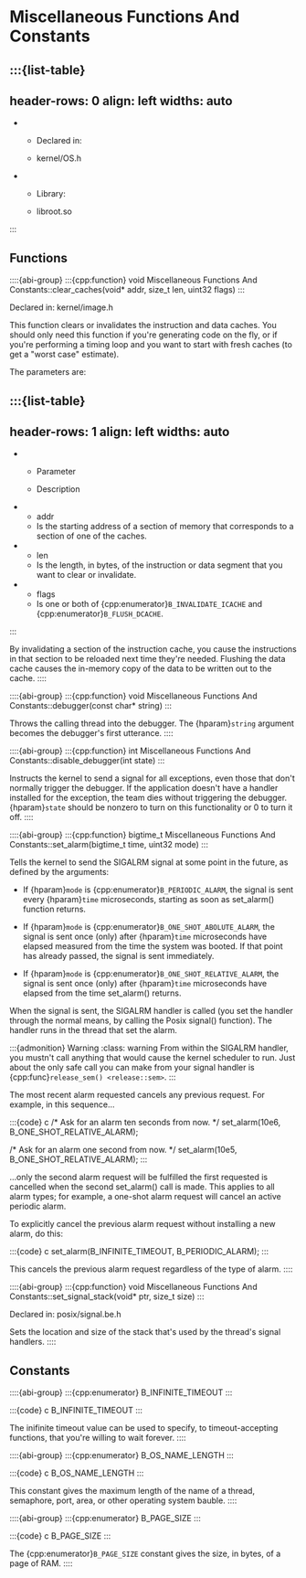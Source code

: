 # Miscellaneous Functions And Constants

:::{list-table}
---
header-rows: 0
align: left
widths: auto
---
-
	- Declared in:

	- kernel/OS.h

-
	- Library:

	- libroot.so


:::

## Functions

::::{abi-group}
:::{cpp:function} void Miscellaneous Functions And Constants::clear_caches(void* addr, size_t len, uint32 flags)
:::

Declared in: kernel/image.h

This function clears or invalidates the instruction and data caches. You
should only need this function if you're generating code on the fly, or if
you're performing a timing loop and you want to start with fresh caches (to
get a "worst case" estimate).

The parameters are:

:::{list-table}
---
header-rows: 1
align: left
widths: auto
---
-
	- Parameter

	- Description

-
	- addr
	- Is the starting address of a section of memory that corresponds to a
		section of one of the caches.
-
	- len
	- Is the length, in bytes, of the instruction or data segment that you want
		to clear or invalidate.
-
	- flags
	- Is one or both of {cpp:enumerator}`B_INVALIDATE_ICACHE` and
		{cpp:enumerator}`B_FLUSH_DCACHE`.

:::

By invalidating a section of the instruction cache, you cause the
instructions in that section to be reloaded next time they're needed.
Flushing the data cache causes the in-memory copy of the data to be written
out to the cache.
::::

::::{abi-group}
:::{cpp:function} void Miscellaneous Functions And Constants::debugger(const char* string)
:::

Throws the calling thread into the debugger. The {hparam}`string` argument
becomes the debugger's first utterance.
::::

::::{abi-group}
:::{cpp:function} int Miscellaneous Functions And Constants::disable_debugger(int state)
:::

Instructs the kernel to send a signal for all exceptions, even those that
don't normally trigger the debugger. If the application doesn't have a
handler installed for the exception, the team dies without triggering the
debugger. {hparam}`state` should be nonzero to turn on this functionality
or 0 to turn it off.
::::

::::{abi-group}
:::{cpp:function} bigtime_t Miscellaneous Functions And Constants::set_alarm(bigtime_t time, uint32 mode)
:::

Tells the kernel to send the SIGALRM signal at some point in the future,
as defined by the arguments:

-   If {hparam}`mode` is {cpp:enumerator}`B_PERIODIC_ALARM`, the signal is
sent every {hparam}`time` microseconds, starting as soon as set_alarm()
function returns.

-   If {hparam}`mode` is {cpp:enumerator}`B_ONE_SHOT_ABOLUTE_ALARM`, the
signal is sent once (only) after {hparam}`time` microseconds have elapsed
measured from the time the system was booted. If that point has already
passed, the signal is sent immediately.

-   If {hparam}`mode` is {cpp:enumerator}`B_ONE_SHOT_RELATIVE_ALARM`, the
signal is sent once (only) after {hparam}`time` microseconds have elapsed
from the time set_alarm() returns.

When the signal is sent, the SIGALRM handler is called (you set the
handler through the normal means, by calling the Posix signal() function).
The handler runs in the thread that set the alarm.

:::{admonition} Warning
:class: warning
From within the SIGALRM handler, you mustn't call anything that would
cause the kernel scheduler to run. Just about the only safe call you can
make from your signal handler is {cpp:func}`release_sem() <release::sem>`.
:::

The most recent alarm requested cancels any previous request. For example,
in this sequence…

:::{code} c
/* Ask for an alarm ten seconds from now. */
set_alarm(10e6, B_ONE_SHOT_RELATIVE_ALARM);

/* Ask for an alarm one second from now. */
set_alarm(10e5, B_ONE_SHOT_RELATIVE_ALARM);
:::

…only the second alarm request will be fulfilled the first requested is
cancelled when the second set_alarm() call is made. This applies to all
alarm types; for example, a one-shot alarm request will cancel an active
periodic alarm.

To explicitly cancel the previous alarm request without installing a new
alarm, do this:

:::{code} c
set_alarm(B_INFINITE_TIMEOUT, B_PERIODIC_ALARM);
:::

This cancels the previous alarm request regardless of the type of alarm.
::::

::::{abi-group}
:::{cpp:function} void Miscellaneous Functions And Constants::set_signal_stack(void* ptr, size_t size)
:::

Declared in: posix/signal.be.h

Sets the location and size of the stack that's used by the thread's signal
handlers.
::::

## Constants

::::{abi-group}
:::{cpp:enumerator} B_INFINITE_TIMEOUT
:::

:::{code} c
B_INFINITE_TIMEOUT
:::

The inifinite timeout value can be used to specify, to timeout-accepting
functions, that you're willing to wait forever.
::::

::::{abi-group}
:::{cpp:enumerator} B_OS_NAME_LENGTH
:::

:::{code} c
B_OS_NAME_LENGTH
:::

This constant gives the maximum length of the name of a thread, semaphore,
port, area, or other operating system bauble.
::::

::::{abi-group}
:::{cpp:enumerator} B_PAGE_SIZE
:::

:::{code} c
B_PAGE_SIZE
:::

The {cpp:enumerator}`B_PAGE_SIZE` constant gives the size, in bytes, of a
page of RAM.
::::
